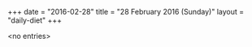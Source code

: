 +++
date = "2016-02-28"
title = "28 February 2016 (Sunday)"
layout = "daily-diet"
+++


\<no entries\>
